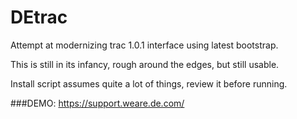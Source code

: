 DEtrac
======

Attempt at modernizing trac 1.0.1 interface using latest bootstrap.

This is still in its infancy, rough around the edges, but still usable.

Install script assumes quite a lot of things, review it before running.

###DEMO: https://support.weare.de.com/

